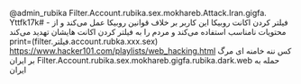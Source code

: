 @admin_rubika
Filter.Account.rubika.sex.mokhareb.Attack.Iran.gigfa.
Yttfk17k# -
فیلتر کردن اکانت روبیکا 
این کاربر بر خلاف قوانین روبیکا عمل می‌کند و از محتویات نامناسب استفاده می‌کند و مردم را به فیلتر کردن اکانت هایشان تهدید می‌کند
print=(filter.فیلتر.account.rubka.xxx.sex)
https://www.hacker101.com/playlists/web_hacking.html
کس ننه خامنه ای
مرگ بر ایران
Filter.Account.rubika.sex.mokhareb.gigfa.rubika.dark.web
حمله به ایران 
